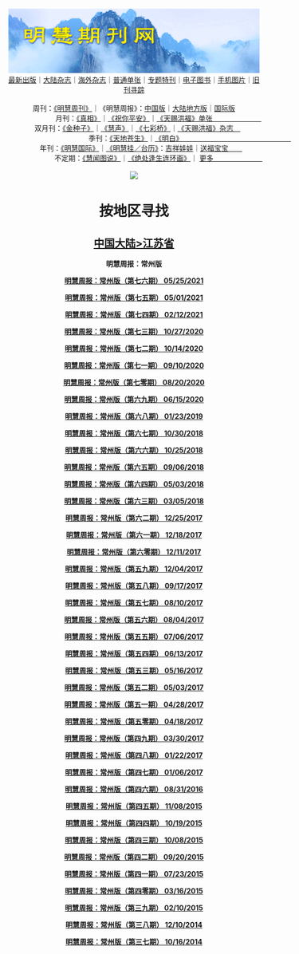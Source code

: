 <a id="user-content-1" class="anchor" aria-hidden="true" href="#1">
<a name="1" id="1" target="_blank"></a> <span id="1">
<a name="2" id="2" target="_blank"></a> <span id="2">
<a name="3" id="3" target="_blank"></a> <span id="3">
<a name="4" id="4" target="_blank"></a> <span id="4">
<a name="5" id="5" target="_blank"></a> <span id="5">
<a name="6" id="6" target="_blank"></a> <span id="6">
<a name="7" id="7" target="_blank"></a> <span id="7">
<a id="user-content-1" href="#1">
<div align="center">
<a target="_blank" href="https://github.com/19920513/djy/blob/master/gb/nsc413.md#1"><img src="https://github.com/pdf-edit/qikan/blob/master/mhqk.png?raw=true"></a><br>
<a href="https://github.com/pdf-edit/qikan/blob/master/display.aspx/category_id/8/page_1.md">最新出版</a>｜<a href="https://github.com/pdf-edit/qikan/blob/master/category.aspx/category/mainland/page_1.md">大陆杂志</a>｜<a href="https://github.com/pdf-edit/qikan/blob/master/category.aspx/category/overseas/page_1.md">海外杂志</a>｜<a href="https://github.com/pdf-edit/qikan/blob/master/display.aspx/category_id/4/guige_id/3/page_1.md">普通单张</a>｜<a href="https://github.com/pdf-edit/qikan/blob/master/category.aspx/category/zhuanti/page_1.md">专题特刊</a>｜<a href="https://github.com/pdf-edit/qikan/blob/master/display.aspx/category_id/6/meijie_id/2/page_1.md">电子图书</a>｜<a href="https://github.com/pdf-edit/qikan/blob/master/display.aspx/qikan_type_id/11075/page_1.md">手机图片</a>｜<a href="https://github.com/pdf-edit/qikan/blob/master/display.aspx/category_id/5/zhouqi_id/6/page_1.md">旧刊寻踪</a><a href="https://github.com/pdf-edit/qikan/blob/master/UpdatedArticles.aspx/page_1.md"></a>
<br>
<br>
周刊：<a href="https://github.com/pdf-edit/qikan/blob/master/display.aspx/qikan_type_id/5179/page_1.md">《明慧周刊》</a>｜《明慧周报》：<a href="https://github.com/pdf-edit/qikan/blob/master/display.aspx/qikan_type_id/5178/page_1.md">中国版</a>｜<a href="https://github.com/pdf-edit/qikan/blob/master/mainland.aspx/page_1.md">大陆地方版</a>｜<a href="https://github.com/pdf-edit/qikan/blob/master/display.aspx/qikan_type_id/5151/page_1.md">国际版</a><br>
月刊：<a href="https://github.com/pdf-edit/qikan/blob/master/display.aspx/qikan_type_id/5240/page_1.md">《真相》</a>｜<a href="https://github.com/pdf-edit/qikan/blob/master/display.aspx/qikan_type_id/11182/page_1.md">《祝你平安》</a>｜<a href="https://github.com/pdf-edit/qikan/blob/master/display.aspx/qikan_type_id/5360/keyword/E5/contain/true/page_1.md">《天赐洪福》单张　　　　　　　</a><br>
双月刊：<a href="https://github.com/pdf-edit/qikan/blob/master/display.aspx/qikan_type_id/7500/page_1.md">《金种子》</a>｜<a href="https://github.com/pdf-edit/qikan/blob/master/display.aspx/qikan_type_id/5638/page_1.md">《慧声》</a>｜<a href="https://github.com/pdf-edit/qikan/blob/master/display.aspx/qikan_type_id/7268/page_1.md">《七彩桥》</a>｜<a href="https://github.com/pdf-edit/qikan/blob/master/display.aspx/qikan_type_id/5360/keyword/E5/contain/false/page_1.md">《天赐洪福》杂志　</a> <br>
季刊：<a href="https://github.com/pdf-edit/qikan/blob/master/display.aspx/qikan_type_id/5139/page_1.md">《天地苍生》</a>｜<a href="https://github.com/pdf-edit/qikan/blob/master/display.aspx/qikan_type_id/5140/page_1.md">《明白》　　　　　　　　　　　　　　　　</a><br>
年刊：<a href="https://github.com/pdf-edit/qikan/blob/master/display.aspx/qikan_type_id/10922/page_1.md">《明慧国际》</a>｜<a href="https://github.com/pdf-edit/qikan/blob/master/display.aspx/category_id/6/meijie_id/3/page_1.md">《明慧挂／台历》</a>：<a href="https://github.com/pdf-edit/qikan/blob/master/display.aspx/category_id/6/meijie_id/3/keyword/E5/page_1.md">吉祥娃娃</a>｜<a href="https://github.com/pdf-edit/qikan/blob/master/display.aspx/category_id/6/meijie_id/3/keyword/E9/page_1.md">送福宝宝　　</a><br> 
不定期：<a href="https://github.com/pdf-edit/qikan/blob/master/display.aspx/qikan_type_id/11185/page_1.md">《慧闻图说》</a>｜<a href="https://github.com/pdf-edit/qikan/blob/master/display.aspx/qikan_type_id/11131/page_1.md">《绝处逢生连环画》</a>｜ <a href="https://github.com/pdf-edit/qikan/blob/master/display.aspx/category_id/6/meijie_id/3/keyword/other/page_1.md">更多　　　　　　　</a> <br>
<br>
<a target="_blank" href="https://github.com/19920513/djy/blob/master/gb/nsc413.md#1"><img src="https://raw.githubusercontent.com/19920513/www/master/t/lh600.jpg"></a><br>
<h1><strong>按地区寻找</strong></h1><p align="center"><h2><strong><a target="_blank" href="https://github.com/pdf-edit/qikan/blob/master/mainland.aspx/page_1.md">中国大陆</a><a target="_blank" href="https://github.com/pdf-edit/qikan/blob/master/mainland.aspx?category_id=7&location_id=11/page_1.md#1">>江苏省</a></strong></h2></p>
<p align="center"><strong>明慧周报：常州版</strong></p>
<p align="center"><strong><a target="_blank" href="https://gitlab.com/pdf-edit/pdfkit/-/raw/master/tests/pdf/202971.pdf">明慧周报：常州版（第七六期）       05/25/2021</a></strong></p>
<p align="center"><strong><a target="_blank" href="https://gitlab.com/pdf-edit/pdfkit/-/raw/master/tests/pdf/202612.pdf">明慧周报：常州版（第七五期）       05/01/2021</a></strong></p>
<p align="center"><strong><a target="_blank" href="https://gitlab.com/pdf-edit/pdfkit/-/raw/master/tests/pdf/201545.pdf">明慧周报：常州版（第七四期）       02/12/2021</a></strong></p>
<p align="center"><strong><a target="_blank" href="https://gitlab.com/pdf-edit/pdfkit/-/raw/master/tests/pdf/199947.pdf">明慧周报：常州版（第七三期）       10/27/2020</a></strong></p>
<p align="center"><strong><a target="_blank" href="https://gitlab.com/pdf-edit/pdfkit/-/raw/master/tests/pdf/199764.pdf">明慧周报：常州版（第七二期）       10/14/2020</a></strong></p>
<p align="center"><strong><a target="_blank" href="https://gitlab.com/pdf-edit/pdfkit/-/raw/master/tests/pdf/199309.pdf">明慧周报：常州版（第七一期）       09/10/2020</a></strong></p>
<p align="center"><strong><a target="_blank" href="https://gitlab.com/pdf-edit/pdfkit/-/raw/master/tests/pdf/198953.pdf">明慧周报：常州版（第七零期）       08/20/2020</a></strong></p>
<p align="center"><strong><a target="_blank" href="https://gitlab.com/pdf-edit/pdfkit/-/raw/master/tests/pdf/197993.pdf">明慧周报：常州版（第六九期）       06/15/2020</a></strong></p>
<p align="center"><strong><a target="_blank" href="https://gitlab.com/pdf-edit/pdfkit/-/raw/master/tests/pdf/191480.pdf">明慧周报：常州版（第六八期）       01/23/2019</a></strong></p>
<p align="center"><strong><a target="_blank" href="https://gitlab.com/pdf-edit/pdfkit/-/raw/master/tests/pdf/190402.pdf">明慧周报：常州版（第六七期）       10/30/2018</a></strong></p>
<p align="center"><strong><a target="_blank" href="https://gitlab.com/pdf-edit/pdfkit/-/raw/master/tests/pdf/190331.pdf">明慧周报：常州版（第六六期）       10/25/2018</a></strong></p>
<p align="center"><strong><a target="_blank" href="https://gitlab.com/pdf-edit/pdfkit/-/raw/master/tests/pdf/189695.pdf">明慧周报：常州版（第六五期）       09/06/2018</a></strong></p>
<p align="center"><strong><a target="_blank" href="https://gitlab.com/pdf-edit/pdfkit/-/raw/master/tests/pdf/188006.pdf">明慧周报：常州版（第六四期）       05/03/2018</a></strong></p>
<p align="center"><strong><a target="_blank" href="https://gitlab.com/pdf-edit/pdfkit/-/raw/master/tests/pdf/187269.pdf">明慧周报：常州版（第六三期）       03/05/2018</a></strong></p>
<p align="center"><strong><a target="_blank" href="https://gitlab.com/pdf-edit/pdfkit/-/raw/master/tests/pdf/186335.pdf">明慧周报：常州版（第六二期）       12/25/2017</a></strong></p>
<p align="center"><strong><a target="_blank" href="https://gitlab.com/pdf-edit/pdfkit/-/raw/master/tests/pdf/186237.pdf">明慧周报：常州版（第六一期）       12/18/2017</a></strong></p>
<p align="center"><strong><a target="_blank" href="https://gitlab.com/pdf-edit/pdfkit/-/raw/master/tests/pdf/186141.pdf">明慧周报：常州版（第六零期）       12/11/2017</a></strong></p>
<p align="center"><strong><a target="_blank" href="https://gitlab.com/pdf-edit/pdfkit/-/raw/master/tests/pdf/186032.pdf">明慧周报：常州版（第五九期）       12/04/2017</a></strong></p>
<p align="center"><strong><a target="_blank" href="https://gitlab.com/pdf-edit/pdfkit/-/raw/master/tests/pdf/184852.pdf">明慧周报：常州版（第五八期）       09/17/2017</a></strong></p>
<p align="center"><strong><a target="_blank" href="https://gitlab.com/pdf-edit/pdfkit/-/raw/master/tests/pdf/184181.pdf">明慧周报：常州版（第五七期）       08/10/2017</a></strong></p>
<p align="center"><strong><a target="_blank" href="https://gitlab.com/pdf-edit/pdfkit/-/raw/master/tests/pdf/184064.pdf">明慧周报：常州版（第五六期）       08/04/2017</a></strong></p>
<p align="center"><strong><a target="_blank" href="https://gitlab.com/pdf-edit/pdfkit/-/raw/master/tests/pdf/183615.pdf">明慧周报：常州版（第五五期）       07/06/2017</a></strong></p>
<p align="center"><strong><a target="_blank" href="https://gitlab.com/pdf-edit/pdfkit/-/raw/master/tests/pdf/183269.pdf">明慧周报：常州版（第五四期）       06/13/2017</a></strong></p>
<p align="center"><strong><a target="_blank" href="https://gitlab.com/pdf-edit/pdfkit/-/raw/master/tests/pdf/182803.pdf">明慧周报：常州版（第五三期）       05/16/2017</a></strong></p>
<p align="center"><strong><a target="_blank" href="https://gitlab.com/pdf-edit/pdfkit/-/raw/master/tests/pdf/182594.pdf">明慧周报：常州版（第五二期）       05/03/2017</a></strong></p>
<p align="center"><strong><a target="_blank" href="https://gitlab.com/pdf-edit/pdfkit/-/raw/master/tests/pdf/182511.pdf">明慧周报：常州版（第五一期）       04/28/2017</a></strong></p>
<p align="center"><strong><a target="_blank" href="https://gitlab.com/pdf-edit/pdfkit/-/raw/master/tests/pdf/182351.pdf">明慧周报：常州版（第五零期）       04/18/2017</a></strong></p>
<p align="center"><strong><a target="_blank" href="https://gitlab.com/pdf-edit/pdfkit/-/raw/master/tests/pdf/182039.pdf">明慧周报：常州版（第四九期）       03/30/2017</a></strong></p>
<p align="center"><strong><a target="_blank" href="https://gitlab.com/pdf-edit/pdfkit/-/raw/master/tests/pdf/181084.pdf">明慧周报：常州版（第四八期）       01/22/2017</a></strong></p>
<p align="center"><strong><a target="_blank" href="https://gitlab.com/pdf-edit/pdfkit/-/raw/master/tests/pdf/180821.pdf">明慧周报：常州版（第四七期）       01/06/2017</a></strong></p>
<p align="center"><strong><a target="_blank" href="https://gitlab.com/pdf-edit/pdfkit/-/raw/master/tests/pdf/178770.pdf">明慧周报：常州版（第四六期）       08/31/2016</a></strong></p>
<p align="center"><strong><a target="_blank" href="https://gitlab.com/pdf-edit/pdfkit/-/raw/master/tests/pdf/174117.pdf">明慧周报：常州版（第四五期）       11/08/2015</a></strong></p>
<p align="center"><strong><a target="_blank" href="https://gitlab.com/pdf-edit/pdfkit/-/raw/master/tests/pdf/173763.pdf">明慧周报：常州版（第四四期）       10/19/2015</a></strong></p>
<p align="center"><strong><a target="_blank" href="https://gitlab.com/pdf-edit/pdfkit/-/raw/master/tests/pdf/173575.pdf">明慧周报：常州版（第四三期）       10/08/2015</a></strong></p>
<p align="center"><strong><a target="_blank" href="https://gitlab.com/pdf-edit/pdfkit/-/raw/master/tests/pdf/173322.pdf">明慧周报：常州版（第四二期）       09/20/2015</a></strong></p>
<p align="center"><strong><a target="_blank" href="https://gitlab.com/pdf-edit/pdfkit/-/raw/master/tests/pdf/172373.pdf">明慧周报：常州版（第四一期）       07/23/2015</a></strong></p>
<p align="center"><strong><a target="_blank" href="https://gitlab.com/pdf-edit/pdfkit/-/raw/master/tests/pdf/170493.pdf">明慧周报：常州版（第四零期）       03/16/2015</a></strong></p>
<p align="center"><strong><a target="_blank" href="https://gitlab.com/pdf-edit/pdfkit/-/raw/master/tests/pdf/170046.pdf">明慧周报：常州版（第三九期）       02/10/2015</a></strong></p>
<p align="center"><strong><a target="_blank" href="https://gitlab.com/pdf-edit/pdfkit/-/raw/master/tests/pdf/169116.pdf">明慧周报：常州版（第三八期）       12/10/2014</a></strong></p>
<p align="center"><strong><a target="_blank" href="https://gitlab.com/pdf-edit/pdfkit/-/raw/master/tests/pdf/168238.pdf">明慧周报：常州版（第三七期）       10/16/2014</a></strong></p>

